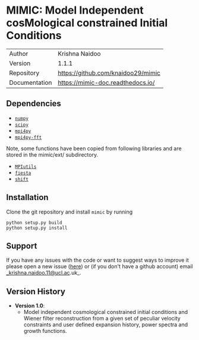 # MIMIC: Model Independent cosMological constrained Initial Conditions

|               |                                       |
|---------------|---------------------------------------|
| Author        | Krishna Naidoo                        |
| Version       | 1.1.1                                 |
| Repository    | https://github.com/knaidoo29/mimic    |
| Documentation | https://mimic-doc.readthedocs.io/     |

## Dependencies

* [`numpy`](http://www.numpy.org/)
* [`scipy`](https://scipy.org/)
* [`mpi4py`](https://mpi4py.readthedocs.io/)
* [`mpi4py-fft`](https://mpi4py-fft.readthedocs.io/)

Note, some functions have been copied from following libraries and are stored in the mimic/ext/ subdirectory.
* [`MPIutils`](https://github.com/knaidoo29/MPIutils)
* [`fiesta`](https://fiesta-docs.readthedocs.io/)
* [`shift`](https://shift-doc.readthedocs.io/)

## Installation

Clone the git repository and install `mimic` by running

```
python setup.py build
python setup.py install
```

## Support

If you have any issues with the code or want to suggest ways to improve it please open a new issue ([here](https://github.com/knaidoo29/mimic/issues)) or (if you don't have a github account) email _krishna.naidoo.11@ucl.ac.uk_.

## Version History

* **Version 1.0**:
  * Model independent cosmological constrained initial conditions and Wiener filter reconstruction from a given set of peculiar velocity constraints and user defined expansion history, power spectra and growth functions.
